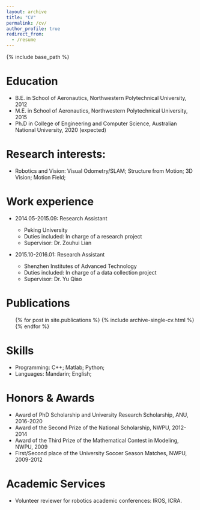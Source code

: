 ```yaml
---
layout: archive
title: "CV"
permalink: /cv/
author_profile: true
redirect_from:
  - /resume
---
```


{% include base_path %}

Education
======
* B.E. in School of Aeronautics, Northwestern Polytechnical University, 2012
* M.E. in School of Aeronautics, Northwestern Polytechnical University, 2015
* Ph.D in College of Engineering and Computer Science, Australian National University, 2020 (expected)

Research interests:
======
* Robotics and Vision: Visual Odometry/SLAM; Structure from Motion; 3D Vision; Motion Field;

Work experience
======
* 2014.05-2015.09: Research Assistant
  * Peking University
  * Duties included: In charge of a research project
  * Supervisor: Dr. Zouhui Lian

* 2015.10-2016.01: Research Assistant
  * Shenzhen Institutes of Advanced Technology
  * Duties included: In charge of a data collection project
  * Supervisor: Dr. Yu Qiao

Publications
======
  <ul>{% for post in site.publications %}
    {% include archive-single-cv.html %}
  {% endfor %}</ul>

Skills
======
* Programming: C++; Matlab; Python;
* Languages: Mandarin; English;

Honors & Awards
======
* Award of PhD Scholarship and University Research Scholarship, ANU, 2016-2020
* Award of the Second Prize of the National Scholarship, NWPU, 2012-2014
* Award of the Third Prize of the Mathematical Contest in Modeling, NWPU, 2009
* First/Second place of the University Soccer Season Matches, NWPU, 2009-2012

Academic Services
======
* Volunteer reviewer for robotics academic conferences: IROS, ICRA.

